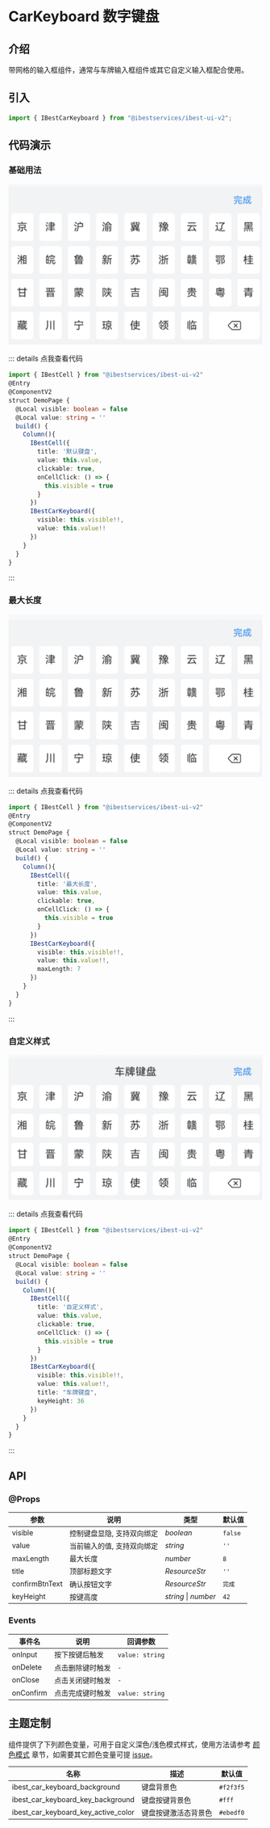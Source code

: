 # CarKeyboard 数字键盘

## 介绍

带网格的输入框组件，通常与车牌输入框组件或其它自定义输入框配合使用。
 
## 引入

```ts
import { IBestCarKeyboard } from "@ibestservices/ibest-ui-v2";
```

## 代码演示

### 基础用法

![基础用法](./images/base.png)

::: details 点我查看代码
```ts
import { IBestCell } from "@ibestservices/ibest-ui-v2"
@Entry
@ComponentV2
struct DemoPage {
  @Local visible: boolean = false
  @Local value: string = ''
  build() {
    Column(){
      IBestCell({
        title: '默认键盘',
        value: this.value,
        clickable: true,
        onCellClick: () => {
          this.visible = true
        }
      })
      IBestCarKeyboard({
        visible: this.visible!!,
        value: this.value!!
      })
    }
  }
}
```
:::

### 最大长度

![最大长度](./images/maxlength.png)

::: details 点我查看代码
```ts
import { IBestCell } from "@ibestservices/ibest-ui-v2"
@Entry
@ComponentV2
struct DemoPage {
  @Local visible: boolean = false
  @Local value: string = ''
  build() {
    Column(){
      IBestCell({
        title: '最大长度',
        value: this.value,
        clickable: true,
        onCellClick: () => {
          this.visible = true
        }
      })
      IBestCarKeyboard({
        visible: this.visible!!,
        value: this.value!!,
        maxLength: 7
      })
    }
  }
}
```
:::

### 自定义样式

![自定义样式](./images/custom_style.png)

::: details 点我查看代码
```ts
import { IBestCell } from "@ibestservices/ibest-ui-v2"
@Entry
@ComponentV2
struct DemoPage {
  @Local visible: boolean = false
  @Local value: string = ''
  build() {
    Column(){
      IBestCell({
        title: '自定义样式',
        value: this.value,
        clickable: true,
        onCellClick: () => {
          this.visible = true
        }
      })
      IBestCarKeyboard({
        visible: this.visible!!,
        value: this.value!!,
        title: "车牌键盘",
        keyHeight: 36
      })
    }
  }
}
```
:::


## API

### @Props

| 参数         | 说明                                          | 类型      | 默认值     |
| ------------ | ---------------------------------------------| --------- | ---------- |
| visible      | 控制键盘显隐, 支持双向绑定                       | _boolean_ | `false` | 
| value        | 当前输入的值, 支持双向绑定                       | _string_  | `''` |
| maxLength    | 最大长度		                                   | _number_ | `8` |
| title        | 顶部标题文字                                   | _ResourceStr_ | `''` |
| confirmBtnText | 确认按钮文字                                 | _ResourceStr_ | `完成` |
| keyHeight    | 按键高度                                       | _string_ \| _number_ | `42` |
 
### Events

| 事件名     | 说明                            | 回调参数             |
| ----------| ------------------------------ | -------------------------------- |
| onInput   | 按下按键后触发   | `value: string` |
| onDelete  | 点击删除键时触发 | `-` |
| onClose   | 点击关闭键时触发 | `-` |
| onConfirm | 点击完成键时触发 | `value: string` |

## 主题定制

组件提供了下列颜色变量，可用于自定义深色/浅色模式样式，使用方法请参考 [颜色模式](../../guide/color-mode/index.md) 章节，如需要其它颜色变量可提 [issue](https://github.com/ibestservices/ibest-ui/issues)。

| 名称                                       | 描述                              | 默认值        |
| -------------------------------------------|----------------------------------|--------------|
| ibest_car_keyboard_background              | 键盘背景色                        | `#f2f3f5`   |
| ibest_car_keyboard_key_background          | 键盘按键背景色                     | `#fff`   |
| ibest_car_keyboard_key_active_color        | 键盘按键激活态背景色                | `#ebedf0`   |
